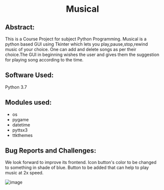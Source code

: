 <div align="center">
    <h1 align="center">Musical </h1>
</div>

## Abstract:

This is a Course Project for subject Python Programming.
Musical is a python based GUI using Tkinter which lets you play,pause,stop,rewind music of your choice.
One can add and delete songs as per their choice.The GUI in beginning wishes the user and gives them the suggestion 
for playing song according to the time.

## Software Used:
Python 3.7

## Modules used:
* os
* pygame
* datetime
* pyttsx3
* ttkthemes

## Bug Reports and Challenges:
We look forward to improve its frontend.
Icon button's color to be changed to something in shade of blue.
Button to be added that can help to play music at 2x speed.

![image](https://user-images.githubusercontent.com/50794649/136974756-f2869e52-3978-4c73-adb5-5383b050fb95.png)

